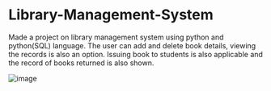 # Library-Management-System

Made a project on library management system using python and python(SQL) language.
The user can add and delete book details, viewing the records is also an option. Issuing book to students is also applicable and the record of books returned is also shown.

![image](https://user-images.githubusercontent.com/77771909/156321663-9f2ecfd0-7cbb-416b-b31a-9dbc39e4f1a8.png)

